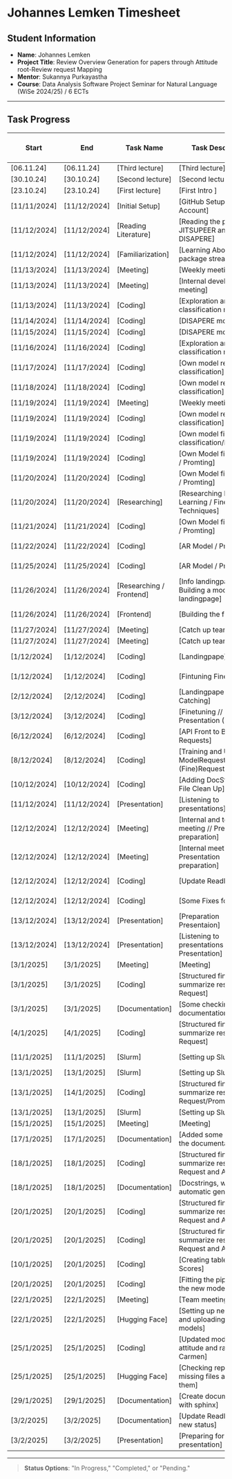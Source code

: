 # Johannes Lemken Timesheet

## Student Information
- **Name**: Johannes Lemken
- **Project Title**: Review Overview Generation for papers through Attitude root-Review request Mapping 
- **Mentor**: Sukannya Purkayastha
- **Course**: Data Analysis Software Project Seminar for Natural Language (WiSe 2024/25) / 6 ECTs

---

## Task Progress

| Start      | End        | Task Name       | Task Description         | Time Spent (hours) | Status        |
|------------|------------|-----------------|--------------------------|--------------------|---------------|
| [06.11.24]    | [06.11.24]    | [Third lecture]       | [Third lecture]                                                           | [1.5]         | [Completed]   | 
| [30.10.24] | [30.10.24] | [Second lecture]            | [Second lecture]                                                          | [1.5]         | [Completed]   | 
| [23.10.24] | [23.10.24] | [First lecture]             | [First Intro ]                                                            | [1.5]         | [Completed]   | 
| [11/11/2024] | [11/12/2024] | [Initial Setup]         | [GitHub Setup, Matrix Account]                                            | [0,5]       | [Completed] |
| [11/12/2024] | [11/12/2024] | [Reading Literature]    | [Reading the papers JITSUPEER and DISAPERE]                               | [2]       | [Completed]   |
| [11/12/2024] | [11/12/2024] | [Familiarization]       | [Learning About python package streamlit]                                 | [1]       | [Completed]     |
| [11/13/2024] | [11/13/2024] | [Meeting]               | [Weekly meeting]                                                          | [1]                | [Completed] |
| [11/13/2024] | [11/13/2024] | [Meeting]               | [Internal developer meeting]                                              | [0.5]              | [Completed] |
| [11/13/2024] | [11/13/2024] | [Coding]                | [Exploration and setup classification model]                              | [2]                | [Completed] | 
| [11/14/2024] | [11/14/2024] | [Coding]                | [DISAPERE model]                                                          | [4]                | [In Progess] |
| [11/15/2024] | [11/15/2024] | [Coding]                | [DISAPERE model]                                                          | [4]19.5              | [In Progess] |                    
| [11/16/2024] | [11/16/2024] | [Coding]                | [Exploration and setup classification model]                              | [3]                | [Completed] |
| [11/17/2024] | [11/17/2024] | [Coding]                | [Own model request classification]                                        | [3]                | [In Progess] |
| [11/18/2024] | [11/18/2024] | [Coding]                | [Own model request classification]                                        | [3]                | [In Progress] |
| [11/19/2024] | [11/19/2024] | [Meeting]               | [Weekly meeting]                                                          | [1]                | [Completed] |
| [11/19/2024] | [11/19/2024] | [Coding]                | [Own model request classification]                                        | [1]                | [Completed] |
| [11/19/2024] | [11/19/2024] | [Coding]                | [Own model fine quest classification/Finetuning]                          | [4]                | [In Progress] |
| [11/19/2024] | [11/19/2024] | [Coding]                | [Own Model fine request / Promting]                                       | [3]                | [In Progress] |
| [11/20/2024] | [11/20/2024] | [Coding]                | [Own Model fine request / Promting]                                       | [1,5]  19.5              | [In Progress] |
| [11/20/2024] | [11/20/2024] | [Researching]           | [Researching Few Shot Learning / Fine Tuning Techniques]                  | [3]                | [Completed] |
| [11/21/2024] | [11/21/2024] | [Coding]                |   [Own Model fine request / Promting]                                     | [3]                | [Completed] |
| [11/22/2024] | [11/22/2024] | [Coding]                | [AR Model / Promting]                                                     | [3]                | [In Progress] |        
| [11/25/2024] | [11/25/2024] | [Coding]                | [AR Model / Promting]                                                     | [4]                | [In Progress] |            
| [11/26/2024] | [11/26/2024] | [Researching / Frontend]| [Info landingpape / Building a mockup for landingpage]                    | [2,5]                | [Completed] |
| [11/26/2024] | [11/26/2024] | [Frontend]              | [Building the frontpage]                                                  | [4]  19.5              | [In Progress] |
| [11/27/2024] | [11/27/2024] | [Meeting]               | [Catch up team meeting]                                                   | [2]                | [Completed] |
| [11/27/2024] | [11/27/2024] | [Meeting]               | [Catch up team meeting]                                                   | [2]                | [Completed] |
| [1/12/2024] | [1/12/2024] | [Coding]                  | [Landingpape]                                                             | [3]                | [In Progress] |
| [1/12/2024] | [1/12/2024] | [Coding]                  | [Fintuning Finerequest]                                                   | [4.5]                | [In Progress] |
| [2/12/2024] | [2/12/2024] | [Coding]                  | [Landingpape // Error Catching]                                           | [2.5]                | [Completed] |
| [3/12/2024] | [3/12/2024] | [Coding]                  | [Finetuning // Fix Presentation (Paths)]                                  | [4.5]  18.5              | [In Progress] |
| [6/12/2024] | [6/12/2024] | [Coding]                  | [API Front to Back Requests]                                              | [5]                | [In Progress] |           
| [8/12/2024] | [8/12/2024] | [Coding]                  | [Training and Update ModelRequest (Fine)RequestClassifier]                | [7]                | [In Progress] |
| [10/12/2024] | [10/12/2024] | [Coding]                | [Adding DocStrings // File Clean Up]                                      | [2.5]                | [Completed] |
| [11/12/2024] | [11/12/2024] | [Presentation]          | [Listening to presentations]                                              | [2]               | [Completed] |
| [12/12/2024] | [12/12/2024] | [Meeting]               | [Internal and team meeting // Presentation preparation]                   | [3] 19.5          | [Completed] |
| [12/12/2024] | [12/12/2024] | [Meeting]               | [Internal meeting // Presentation preparation]                            | [4]               | [Completed] |
| [12/12/2024] | [12/12/2024] | [Coding]                | [Update ReadMe ]                                                          | [3]               | [In Progress] |
| [12/12/2024] | [12/12/2024] | [Coding]                | [Some Fixes for Pipeline]                                                 | [2]               | [In Progress] |
| [13/12/2024] | [13/12/2024] | [Presentation]          | [Preparation Presentaion]                                                 | [6]               | [Completed] |
| [13/12/2024] | [13/12/2024] | [Presentation]          | [Listening to presentations // Own Presentation]                          | [2]               | [Completed] |
| [3/1/2025] | [3/1/2025] | [Meeting]                   | [Meeting]                                                                 | [1]               | [Completed] |
| [3/1/2025] | [3/1/2025] | [Coding]                    | [Structured fine tuning to summarize results / Request]                   | [3]  21           | [In Progress] |
| [3/1/2025] | [3/1/2025] | [Documentation]             | [Some checking for documentation content]                                 | [3]               | [In Progress] |
| [4/1/2025] | [4/1/2025] | [Coding]                    | [Structured fine tuning to summarize results / Fine Request]              | [3]               | [In Progress] |
| [11/1/2025] | [11/1/2025] | [Slurm]                   | [Setting up Slurm]                                                        | [3]               | [In Progress] |
| [13/1/2025] | [13/1/2025] | [Slurm]                   | [Setting up Slurm]                                                        | [4]               | [Completed] |
| [13/1/2025] | [14/1/2025] | [Coding]                  | [Structured fine tuning to summarize results / Fine Request/Prompting]    | [7]  20             | [Completed] |
| [13/1/2025] | [13/1/2025] | [Slurm]                   | [Setting up Slurm]                                                        | [4]               | [Completed] |
| [15/1/2025] | [15/1/2025] | [Meeting]                 | [Meeting]                                                                 | [1]               | [Completed] |
| [17/1/2025] | [17/1/2025] | [Documentation]           | [Added some parts to the documentation]                                   | [1]               | [Completed] |
| [18/1/2025] | [18/1/2025] | [Coding]                  | [Structured fine tuning to summarize results / Fine Request and Attitude] | [3]               | [Completed] |
| [18/1/2025] | [18/1/2025] | [Documentation]           | [Docstrings, writing and automatic generation]                            | [2]               | [In Progress] |
| [20/1/2025] | [20/1/2025] | [Coding]                  | [Structured fine tuning to summarize results / Fine Request and Attitude] | [2]               | [In Progress] |
| [20/1/2025] | [20/1/2025] | [Coding]                  | [Structured fine tuning to summarize results / Fine Request and Attitude] | [2]               | [Completed] |
| [10/1/2025] | [20/1/2025] | [Coding]                  | [Creating table for F1- Scores]                                           | [2]               | [Completed] |
| [20/1/2025] | [20/1/2025] | [Coding]                  | [Fitting the pipeline to the new model]                                   | [3]  21             | [Completed] |
| [22/1/2025] | [22/1/2025] | [Meeting]                 | [Team meeting]                                                            | [1]                | [Completed] |
| [22/1/2025] | [22/1/2025] | [Hugging Face]            | [Setting up new repos and uploading all models]                           | [3]             | [Completed] |
| [25/1/2025] | [25/1/2025] | [Coding]                  | [Updated models for attitude and ran code for Carmen]                     | [1]             | [Completed] |
| [25/1/2025] | [25/1/2025] | [Hugging Face]            | [Checking repos for missing files and addind them]                        | [2]              | [Completed] |
| [29/1/2025] | [29/1/2025] | [Documentation]           | [Create documentation with sphinx]                                        | [4]             | [In progress] |
| [3/2/2025] | [3/2/2025] | [Documentation]             | [Update ReadMe to the new status]                                         | [3]             | [In progress] |
| [3/2/2025] | [3/2/2025] | [Presentation]              | [Preparing for poster presentation]                                       | [3]             | [In progress] |
---

> **Status Options**: "In Progress," "Completed," or "Pending."
